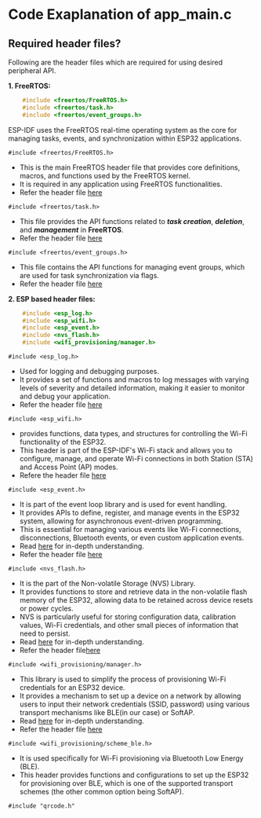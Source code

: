 # Code Exaplanation of app_main.c

## Required header files?
Following are the header files which are required for using desired peripheral API.

**1. FreeRTOS:**

```c
    #include <freertos/FreeRTOS.h>
    #include <freertos/task.h>
    #include <freertos/event_groups.h>
```

ESP-IDF uses the FreeRTOS real-time operating system as the core for managing tasks, events, and synchronization within ESP32 applications.

``#include <freertos/FreeRTOS.h>``
- This is the main FreeRTOS header file that provides core definitions, macros, and functions used by the FreeRTOS kernel. 
- It is required in any application using FreeRTOS functionalities.
- Refer the header file [here](https://github.com/FreeRTOS/FreeRTOS-Kernel/blob/main/include/FreeRTOS.h)

``#include <freertos/task.h>``
- This file provides the API functions related to ***task creation***, ***deletion***, and ***management*** in **FreeRTOS**.
- Refer the header file [here](https://github.com/FreeRTOS/FreeRTOS-Kernel/blob/main/include/task.h)

``#include <freertos/event_groups.h>``
- This file contains the API functions for managing event groups, which are used for task synchronization via flags.
- Refer the header file [here](https://github.com/FreeRTOS/FreeRTOS-Kernel/blob/main/include/event_groups.h)


**2. ESP based header files:**

```c
    #include <esp_log.h>
    #include <esp_wifi.h>
    #include <esp_event.h>
    #include <nvs_flash.h>
    #include <wifi_provisioning/manager.h>
```

``#include <esp_log.h>``
- Used for logging and debugging purposes.
- It provides a set of functions and macros to log messages with varying levels of severity and detailed information, making it easier to monitor and debug your application.
- Refer the header file [here](https://github.com/espressif/esp-idf/blob/master/components/log/include/esp_log.h)

``#include <esp_wifi.h>``
- provides functions, data types, and structures for controlling the Wi-Fi functionality of the ESP32.
- This header is part of the ESP-IDF's Wi-Fi stack and allows you to configure, manage, and operate Wi-Fi connections in both Station (STA) and Access Point (AP) modes.
- Refere the header file [here](https://github.com/espressif/esp-idf/blob/master/components/esp_wifi/include/esp_wifi.h)

``#include <esp_event.h>``
- It is part of the event loop library and is used for event handling.
- It provides APIs to define, register, and manage events in the ESP32 system, allowing for asynchronous event-driven programming. 
- This is essential for managing various events like Wi-Fi connections, disconnections, Bluetooth events, or even custom application events.
- Read [here](https://docs.espressif.com/projects/esp-idf/en/stable/esp32/api-reference/system/esp_event.html) for in-depth understanding.
- Refer the header file [here](https://github.com/espressif/esp-idf/blob/v5.3.1/components/esp_event/include/esp_event.h)

``#include <nvs_flash.h>``
- It is the part of the Non-volatile Storage (NVS) Library.
- It provides functions to store and retrieve data in the non-volatile flash memory of the ESP32, allowing data to be retained across device resets or power cycles.
- NVS is particularly useful for storing configuration data, calibration values, Wi-Fi credentials, and other small pieces of information that need to persist.
- Read [here](https://docs.espressif.com/projects/esp-idf/en/v4.2/esp32/api-reference/storage/nvs_flash.html) for in-depth understanding.
- Refer the header file[here](https://github.com/espressif/esp-idf/blob/v4.2/components/nvs_flash/include/nvs_flash.h)

``#include <wifi_provisioning/manager.h>``
- This library is used to simplify the process of provisioning Wi-Fi credentials for an ESP32 device.
- It provides a mechanism to set up a device on a network by allowing users to input their network credentials (SSID, password) using various transport mechanisms like BLE(in our case) or SoftAP.
- Read [here](https://docs.espressif.com/projects/esp-idf/en/stable/esp32/api-reference/provisioning/wifi_provisioning.html#wifi-prov-check-state) for in-depth understanding.
- Refer the header file [here](https://github.com/espressif/esp-idf/blob/v5.3.1/components/wifi_provisioning/include/wifi_provisioning/manager.h)

``#include <wifi_provisioning/scheme_ble.h>``
- It is used specifically for Wi-Fi provisioning via Bluetooth Low Energy (BLE).
- This header provides functions and configurations to set up the ESP32 for provisioning over BLE, which is one of the supported transport schemes (the other common option being SoftAP).

``#include "qrcode.h"``








